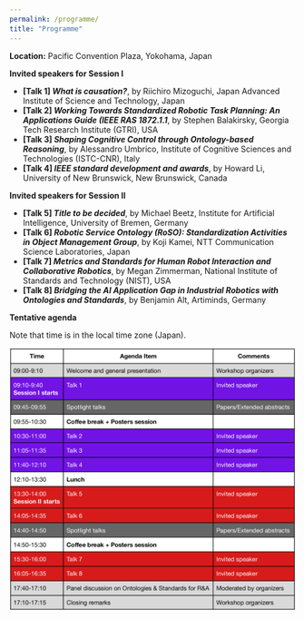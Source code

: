 ```yaml
---
permalink: /programme/
title: "Programme"
---
```


**Location:** Pacific Convention Plaza, Yokohama, Japan


**Invited speakers for Session I**

- **[Talk 1] *What is causation?***, by Riichiro Mizoguchi, Japan Advanced Institute of Science and Technology, Japan
- **[Talk 2] *Working Towards Standardized Robotic Task Planning: An Applications Guide (IEEE RAS 1872.1.1***, by Stephen Balakirsky, Georgia Tech Research Institute (GTRI), USA 
- **[Talk 3] *Shaping Cognitive Control through Ontology-based Reasoning***, by Alessandro Umbrico, Institute of Cognitive Sciences and Technologies (ISTC-CNR), Italy
- **[Talk 4] *IEEE standard development and awards***, by Howard Li, University of New Brunswick, New Brunswick, Canada 

**Invited speakers for Session II**


- **[Talk 5] *Title to be decided***, by Michael Beetz, Institute for Artificial Intelligence, University of Bremen, Germany 
- **[Talk 6] *Robotic Service Ontology (RoSO): Standardization Activities in Object Management Group***, by Koji Kamei, NTT Communication Science Laboratories, Japan 
- **[Talk 7] *Metrics and Standards for Human Robot Interaction and Collaborative Robotics***, by Megan Zimmerman, National Institute of Standards and Technology (NIST), USA
- **[Talk 8] *Bridging the AI Application Gap in Industrial Robotics with Ontologies and Standards***, by Benjamin Alt, Artiminds, Germany 

**Tentative agenda**

Note that time is in the local time zone (Japan). 

<img title="" alt="" src="./../images/agenda.png"> 




